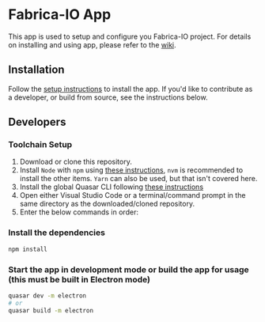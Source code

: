 # Fabrica-IO App

This app is used to setup and configure you Fabrica-IO project. For details on installing and using app, please refer to the [wiki](https://github.com/FabricaIO/FabricaIO-App/wiki/App-Usage).

## Installation

Follow the [setup instructions](https://github.com/FabricaIO/FabricaIO-App/wiki/App-Usage#setup) to install the app. If you'd like to contribute as a developer, or build from source, see the instructions below.

## Developers

### Toolchain Setup

1. Download or clone this repository.
2. Install `Node` with `npm` using [these instructions](https://docs.npmjs.com/downloading-and-installing-node-js-and-npm/), `nvm` is recommended to install the other items. `Yarn` can also be used, but that isn't covered here.
3. Install the global Quasar CLI following [these instructions](https://quasar.dev/start/quick-start#optional-install-the-global-cli)
4. Open either Visual Studio Code or a terminal/command prompt in the same directory as the downloaded/cloned repository.
5. Enter the below commands in order:

### Install the dependencies

```bash
npm install
```

### Start the app in development mode or build the app for usage (this must be built in Electron mode)

```bash
quasar dev -m electron
# or
quasar build -m electron
```

